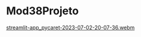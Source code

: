 # Mod38Projeto

[streamlit-app_pycaret-2023-07-02-20-07-36.webm](https://github.com/math-feldberg/Mod38Projeto/assets/119978576/1dccff1f-ac1a-48de-8c80-4dac8f547a7c)
